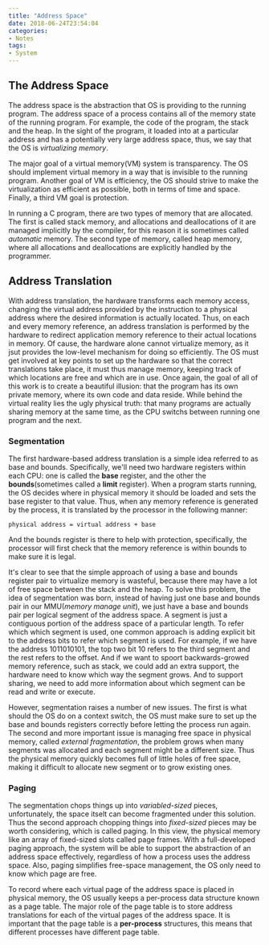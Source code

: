 ```yaml
---
title: "Address Space"
date: 2018-06-24T23:54:04
categories:
- Notes
tags:
- System
---
```


## The Address Space ##
The address space is the abstraction that OS is providing to the running program. The address space of a process contains
all of the memory state of the running program. For example, the code of the program, the stack and the heap. In the sight
of the program, it loaded into at a particular address and has a potentially very large address space, thus, we say that
the OS is _virtualizing memory_.
<!-- more -->

The major goal of a virtual memory(VM) system is transparency. The OS should implement virtual memory in a way that is 
invisible to the running program. Another goal of VM is efficiency, the OS should strive to make the virtualization as
efficient as possible, both in terms of time and space. Finally, a third VM goal is protection.

In running a C program, there are two types of memory that are allocated. The first is called stack memory, and allocations
and deallocations of it are managed implicitly by the compiler, for this reason it is sometimes called _automatic_ memory.
The second type of memory, called heap memory, where all allocations and deallocations are explicitly handled by the programmer.

## Address Translation ##
With address translation, the hardware transforms each memory access, changing the virtual address provided by the instruction
to a physical address where the desired information is actually located. Thus, on each and every memory reference, an 
address translation is performed by the hardware to redirect application memory reference to their actual locations in 
memory. Of cause, the hardware alone cannot virtualize memory, as it jsut provides the low-level mechanism for doing so
efficiently. The OS must get involved at key points to set up the hardware so that the correct translations take place,
it must thus manage memory, keeping track of which locations are free and which are in use. Once again, the goal of all 
of this work is to create a beautiful illusion: that the program has its own private memory, where its own code and data
reside. While behind the virtual reality lies the ugly physical truth: that many programs are actually sharing memory at
the same time, as the CPU switchs between running one program and the next.

### Segmentation ###
The first hardware-based address translation is a simple idea referred to as base and bounds. Specifically, we'll need
two hardware registers within each CPU: one is called the __base__ register, and the other the __bounds__(sometimes called
a __limit__ register). When a program starts running, the OS decides where in physical memory it should be loaded and sets
the base register to that value. Thus, when any memory reference is generated by the process, it is translated by the 
processor in the following manner:
```
physical address = virtual address + base
```
And the bounds register is there to help with protection, specifically, the processor will first check that the memory
reference is within bounds to make sure it is legal.

It's clear to see that the simple approach of using a base and bounds register pair to virtualize memory is wasteful, 
because there may have a lot of free space between the stack and the heap. To solve this problem, the idea of segmentation
was born, instead of having just one base and bounds pair in our MMU(_memory manage unit_), we just have a base and bounds
pair per logical segment of the address space. A segment is just a contiguous portion of the address space of a particular
length. To refer which which segment is used, one common approach is adding explicit bit to the address bits to refer which
segment is used. For example, if we have the address 1011010101, the top two bit 10 refers to the third segment and the
rest refers to the offset. And if we want to spoort backwards-growed memory reference, such as stack, we could add an extra
support, the hardware need to know which way the segment grows. And to support sharing, we need to add more information
about which segment can be read and write or execute. 

However, segmentation raises a number of new issues. The first is what should the OS do on a context switch, the OS must 
make sure to set up the base and bounds registers correctly before letting the process run again. The second and more 
important issue is managing free space in physical memory, called _external fragmentation_, the problem grows when many
segments was allocated and each segment might be a different size. Thus the physical memory quickly becomes full of little
holes of free space, making it difficult to allocate new segment or to grow existing ones.

### Paging ###
The segmentation chops things up into _variabled-sized_ pieces, unfortunately, the space itselt can become fragmented under
this solution. Thus the second approach chopping things into _fixed-sized_ pieces may be worth considering, which is called
paging. In this view, the physical memory like an array of fixed-sized slots called page frames. With a full-developed 
paging approach, the system will be able to support the abstraction of an address space effectively, regardless of how a
process uses the address space. Also, paging simplifies free-space management, the OS only need to know which page are free. 

To record where each virtual page of the address space is placed in physical memory, the OS usually keeps a per-process
data structure known as a page table. The major role of the page table is to store address translations for each of the 
virtual pages of the address space. It is important that the page table is a __per-process__ structures, this means that
different processes have different page table.
